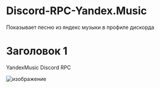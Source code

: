 # Discord-RPC-Yandex.Music
Показывает песню из яндекс музыки в профиле дискорда

# Заголовок 1
YandexMusic Discord RPC

![изображение](https://user-images.githubusercontent.com/43171120/180476409-2aa52073-9bc6-48db-9430-3839b2ba0ab7.png)

